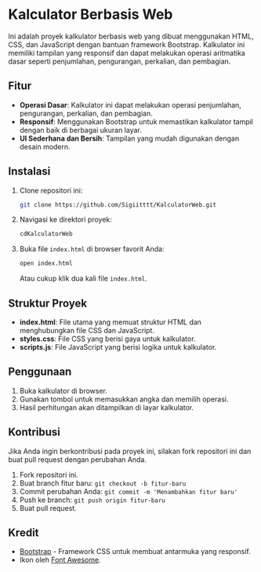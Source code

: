 # Kalculator Berbasis Web

Ini adalah proyek kalkulator berbasis web yang dibuat menggunakan HTML, CSS, dan JavaScript dengan bantuan framework Bootstrap. Kalkulator ini memiliki tampilan yang responsif dan dapat melakukan operasi aritmatika dasar seperti penjumlahan, pengurangan, perkalian, dan pembagian.

## Fitur

- **Operasi Dasar**: Kalkulator ini dapat melakukan operasi penjumlahan, pengurangan, perkalian, dan pembagian.
- **Responsif**: Menggunakan Bootstrap untuk memastikan kalkulator tampil dengan baik di berbagai ukuran layar.
- **UI Sederhana dan Bersih**: Tampilan yang mudah digunakan dengan desain modern.

## Instalasi

1. Clone repositori ini:
    ```sh
    git clone https://github.com/Sigiitttt/KalculatorWeb.git
    ```

2. Navigasi ke direktori proyek:
    ```sh
    cdKalculatorWeb
    ```

3. Buka file `index.html` di browser favorit Anda:
    ```sh
    open index.html
    ```
    Atau cukup klik dua kali file `index.html`.

## Struktur Proyek

- **index.html**: File utama yang memuat struktur HTML dan menghubungkan file CSS dan JavaScript.
- **styles.css**: File CSS yang berisi gaya untuk kalkulator.
- **scripts.js**: File JavaScript yang berisi logika untuk kalkulator.

## Penggunaan

1. Buka kalkulator di browser.
2. Gunakan tombol untuk memasukkan angka dan memilih operasi.
3. Hasil perhitungan akan ditampilkan di layar kalkulator.

## Kontribusi

Jika Anda ingin berkontribusi pada proyek ini, silakan fork repositori ini dan buat pull request dengan perubahan Anda.

1. Fork repositori ini.
2. Buat branch fitur baru: `git checkout -b fitur-baru`
3. Commit perubahan Anda: `git commit -m 'Menambahkan fitur baru'`
4. Push ke branch: `git push origin fitur-baru`
5. Buat pull request.

## Kredit

- [Bootstrap](https://getbootstrap.com/) - Framework CSS untuk membuat antarmuka yang responsif.
- Ikon oleh [Font Awesome](https://fontawesome.com/).

